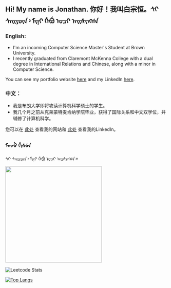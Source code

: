 ## Hi! My name is Jonathan. 你好！我叫白宗恒。ᠰᡳ ᠰᠠᡳᠶᡡᠨ᠈ ᠮᡳᠨᡳ ᡤᡝᠪᡠ ᠣᠴᡳ ᠠᡳᠰᡳᠩᡤᠠ

### English:


- I'm an incoming Computer Science Master's Student at Brown University.
- I recently graduated from Claremont McKenna College with a dual degree in International Relations and Chinese, along with a minor in Computer Science.

You can see my portfolio website [here](http://jbecker.me) and my LinkedIn [here](https://www.linkedin.com/in/jonathan-becker-593069238/).

### 中文：
- 我是布朗大学即将攻读计算机科学硕士的学生。
- 我几个月之前从克莱蒙特麦肯纳学院毕业，获得了国际关系和中文双学位，并辅修了计算机科学。


您可以在 [此处](http://jbecker.me) 查看我的网站和 [此处](https://www.linkedin.com/in/jonathan-becker-593069238/) 查看我的LinkedIn。


### ᠮᠠᠨᠵᡠ ᡤᡳᠰᡠᠨ 

ᠰᡳ ᠰᠠᡳᠶᡡᠨ᠈ ᠮᡳᠨᡳ ᡤᡝᠪᡠ ᠣᠴᡳ ᠠᡳᠰᡳᠩᡤᠠ᠉

<img src="https://github.com/jbecker7/jbecker7/assets/76632760/ead0869c-d8e0-47eb-9b5a-bd993fbab2ef" width=300px>



![Leetcode Stats](https://leetcard.jacoblin.cool/qiannianchong7)

[![Top Langs](https://github-readme-stats.vercel.app/api/top-langs/?username=jbecker7&hide=css,html,assembly,scilab,astro)](https://github.com/jbecker7/github-readme-stats)

